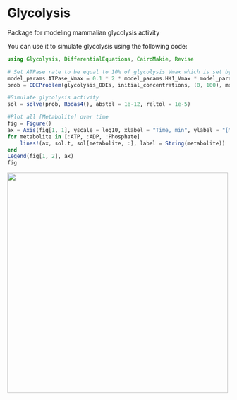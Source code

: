 # Glycolysis

Package for modeling mammalian glycolysis activity

You can use it to simulate glycolysis using the following code:
```julia
using Glycolysis, DifferentialEquations, CairoMakie, Revise

# Set ATPase rate to be equal to 10% of glycolysis Vmax which is set by HK1 Vmax
model_params.ATPase_Vmax = 0.1 * 2 * model_params.HK1_Vmax * model_params.HK1_Conc
prob = ODEProblem(glycolysis_ODEs, initial_concentrations, (0, 100), model_params)

#Simulate glycolysis activity
sol = solve(prob, Rodas4(), abstol = 1e-12, reltol = 1e-5)

#Plot all [Metabolite] over time
fig = Figure()
ax = Axis(fig[1, 1], yscale = log10, xlabel = "Time, min", ylabel = "[Metabolite], M")
for metabolite in [:ATP, :ADP, :Phosphate]
    lines!(ax, sol.t, sol[metabolite, :], label = String(metabolite))
end
Legend(fig[1, 2], ax)
fig
```
<img src="https://user-images.githubusercontent.com/75404066/205350460-f73de619-14c3-42a4-95d7-7fa0d6e077ee.png" width="500">
